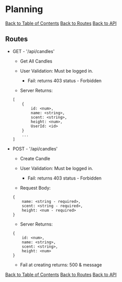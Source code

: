 # Planning

[Back to Table of Contents](../../../TABLE_OF_CONTENTS.md)
[Back to Routes](../../README.md)
[Back to API](../README.md)

## Routes

* GET - '/api/candles'

    * Get All Candles

    * User Validation: Must be logged in.
    
        * Fail: returns 403 status - Forbidden

    * Server Returns: 
    ```
    [
        {
            id: <num>,
            name: <string>,
            scent: <string>,
            height: <num>,
            UserId: <id>
        }
        ...
    ]
    ```

* POST - '/api/candles'

    * Create Candle

    * User Validation: Must be logged in.
    
        * Fail: returns 403 status - Forbidden

    * Request Body:
    ```
    {
        name: <string - required>,
        scent: <string - required>,
        height: <num - required>
    }
    ```

    * Server Returns: 
    ```
    {
        id: <num>,
        name: <string>,
        scent: <string>,
        height: <num>
    }
    ```

    * Fail at creating returns: 500 & message

[Back to Table of Contents](../../../TABLE_OF_CONTENTS.md)
[Back to Routes](../../README.md)
[Back to API](../README.md)